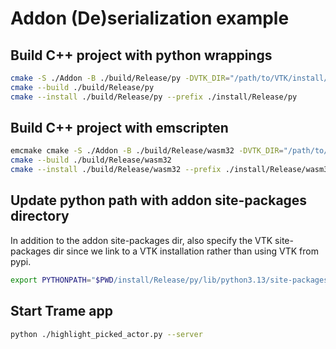 # Addon (De)serialization example

## Build C++ project with python wrappings

```sh
cmake -S ./Addon -B ./build/Release/py -DVTK_DIR="/path/to/VTK/install/lib/cmake/vtk-x.y" -GNinja -DCMAKE_BUILD_TYPE=Release
cmake --build ./build/Release/py
cmake --install ./build/Release/py --prefix ./install/Release/py
```

## Build C++ project with emscripten

```sh
emcmake cmake -S ./Addon -B ./build/Release/wasm32 -DVTK_DIR="/path/to/VTK/install/lib/cmake/vtk-x.y" -GNinja -DCMAKE_BUILD_TYPE=Release
cmake --build ./build/Release/wasm32
cmake --install ./build/Release/wasm32 --prefix ./install/Release/wasm32
```

## Update python path with addon site-packages directory

In addition to the addon site-packages dir, also specify the VTK site-packages dir since we link to a VTK installation
rather than using VTK from pypi.

```sh
export PYTHONPATH="$PWD/install/Release/py/lib/python3.13/site-packages:/path/to/VTK/install/lib/python3.13/site-packages"
```

## Start Trame app

```sh
python ./highlight_picked_actor.py --server
```
